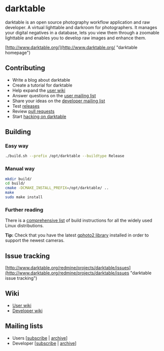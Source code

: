 darktable
=========

darktable is an open source photography workflow application and raw developer. A virtual lighttable and darkroom for photographers. It manages your digital negatives in a database, lets you view them through a zoomable lighttable and enables you to develop raw images and enhance them.

[http://www.darktable.org/](http://www.darktable.org/ "darktable homepage")

Contributing
------------

* Write a blog about darktable
* Create a tutorial for darktable
* Help expand the [user wiki](http://www.darktable.org/redmine/projects/users/wiki)
* Answer questions on the [user mailing list](http://news.gmane.org/gmane.comp.graphics.darktable.user)
* Share your ideas on the [developer mailing list](http://news.gmane.org/gmane.comp.graphics.darktable.devel)
* Test [releases](http://www.darktable.org/install/)
* Review [pull requests](http://github.com/darktable-org/darktable/pulls)
* Start [hacking on darktable](http://www.darktable.org/redmine/projects/darktable/wiki/Contributing_code)

Building
--------

### Easy way

```bash
./build.sh --prefix /opt/darktable --buildtype Release
```

### Manual way

```bash
mkdir build/
cd build/
cmake -DCMAKE_INSTALL_PREFIX=/opt/darktable/ ..
make
sudo make install
```

### Further reading

There is a [comprehensive list](http://redmine.darktable.org/projects/darktable/wiki/Building_darktable_20) of build instructions for all the widely used Linux distributions.


**Tip:** Check that you have the latest [gphoto2 library](http://www.gphoto.org/ "gphoto2 homepage") installed in order to support the newest cameras.

Issue tracking
--------------

[http://www.darktable.org/redmine/projects/darktable/issues](http://www.darktable.org/redmine/projects/darktable/issues "darktable issue tracking")

Wiki
----

* [User wiki](http://www.darktable.org/redmine/projects/users/wiki "darktable user wiki")
* [Developer wiki](http://www.darktable.org/redmine/projects/darktable/wiki "darktable developer wiki")


Mailing lists
-------------

* Users [[subscribe](mailto:darktable-user+subscribe@lists.darktable.org) | [archive](http://news.gmane.org/gmane.comp.graphics.darktable.user)]
* Developer [[subscribe](mailto:darktable-dev+subscribe@lists.darktable.org) | [archive](http://news.gmane.org/gmane.comp.graphics.darktable.devel)]
